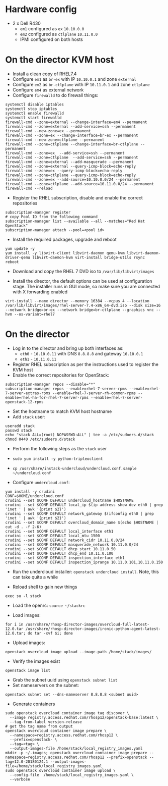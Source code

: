 # Hardware config

- 2 x Dell R430
  - `em1` configured as `ex` `10.10.0.0`
  - `em2` configured as `ctlplane` `10.11.0.0`
  - IPMI configured on both hosts

# On the director KVM host

- Install a clean copy of RHEL7.4
- Configure `em1` as `br-ex` with IP `10.10.0.1` and zone `external`
- Configure `em2` as `br-ctlplane` with IP `10.11.0.1` and zone `ctlplane`
- Configure `em4` as external network
- Configure `firewalld` to do firewall things:

```
systemctl disable iptables
systemctl stop iptables
systemctl enable firewalld
systemctl start firewalld
firewall-cmd --zone=external --change-interface=em4 --permanent
firewall-cmd --zone=external --add-service=ssh --permanent
firewall-cmd --new-zone=ex --permanent
firewall-cmd --zone=ex --change-interface=br-ex --permanent
firewall-cmd --new-zone=ctlplane --permanent
firewall-cmd --zone=ctlplane --change-interface=br-ctlplane --permanent
firewall-cmd --zone=ex  --add-service=ssh --permanent
firewall-cmd --zone=ctlplane  --add-service=ssh --permanent
firewall-cmd --zone=external --add-masquerade --permanent
firewall-cmd --zone=external --query-icmp-block=echo-reply
firewall-cmd --zone=ex --query-icmp-block=echo-reply
firewall-cmd --zone=ctlplane --query-icmp-block=echo-reply
firewall-cmd --zone=ex --add-source=10.10.0.0/24 --permanent
firewall-cmd --zone=ctlplane --add-source=10.11.0.0/24 --permanent
firewall-cmd --reload
```

- Register the RHEL subscription, disable and enable the correct repositories

```
subscription-manager register
# copy Pool ID from the following command
subscription-manager list --available --all --matches="Red Hat OpenStack"
subscription-manager attach --pool=<pool id>
```

- Install the required packages, upgrade and reboot

```
yum update -y
yum install -y libvirt-client libvirt-daemon qemu-kvm libvirt-daemon-driver-qemu libvirt-daemon-kvm virt-install bridge-utils rsync
reboot
```

- Download and copy the RHEL 7 DVD iso to `/var/lib/libvirt/images`

- Install the director, the default options can be used at configuration stage. The installer runs in GUI mode, so make sure you are connected with X forwarding enabled

```
virt-install --name director --memory 16384 --vcpus 4 --location /var/lib/libvirt/images/rhel-server-7.4-x86_64-dvd.iso --disk size=16 --network bridge=br-ex --network bridge=br-ctlplane --graphics vnc --hvm --os-variant=rhel7
```

# On the director

- Log in to the director and bring up both interfaces as:
  - `eth0` - `10.10.0.11` with DNS `8.8.8.8` and gateway `10.10.0.1`
  - `eth1` - `10.11.0.11`
- Register RHEL subscription as per the instructions used to register the KVM host
- Enable the correct repositories for OpenStack:

```
subscription-manager repos --disable="*"
subscription-manager repos --enable=rhel-7-server-rpms --enable=rhel-7-server-extras-rpms --enable=rhel-7-server-rh-common-rpms --enable=rhel-ha-for-rhel-7-server-rpms --enable=rhel-7-server-openstack-12-rpms
```

- Set the hostname to match KVM host hostname
- Add `stack` user:

```
useradd stack
passwd stack
echo "stack ALL=(root) NOPASSWD:ALL" | tee -a /etc/sudoers.d/stack
chmod 0440 /etc/sudoers.d/stack
```

- Perform the following steps as the `stack` user

- `sudo yum install -y python-tripleoclient`
- `cp /usr/share/instack-undercloud/undercloud.conf.sample ~/undercloud.conf`
- Configure `undercloud.conf`:

```
yum install -y crudini
CONF=$HOME/undercloud.conf
crudini --set $CONF DEFAULT undercloud_hostname $HOSTNAME
crudini --set $CONF DEFAULT local_ip $(ip address show dev eth0 | grep 'inet ' | awk '{print $2}')
crudini --set $CONF DEFAULT network_gateway $(ifconfig eth0 | grep 'inet ' | awk '{print $2}')
crudini --set $CONF DEFAULT overcloud_domain_name $(echo $HOSTNAME | cut -d . -f 2-6)
crudini --set $CONF DEFAULT local_interface eth1
crudini --set $CONF DEFAULT local_mtu 1500
crudini --set $CONF DEFAULT network_cidr 10.11.0.0/24
crudini --set $CONF DEFAULT masquerade_network 10.11.0.0/24
crudini --set $CONF DEFAULT dhcp_start 10.11.0.50
crudini --set $CONF DEFAULT dhcp_end 10.11.0.100
crudini --set $CONF DEFAULT inspection_interface eth1
crudini --set $CONF DEFAULT inspection_iprange 10.11.0.101,10.11.0.150
```

- Run the undercloud installer: `openstack undercloud install`. Note, this can take quite a while

- Reload shell to gain new things

```
exec su -l stack
```

- Load the openrc: `source ~/stackrc`

- Load images:

```
for i in /usr/share/rhosp-director-images/overcloud-full-latest-12.0.tar /usr/share/rhosp-director-images/ironic-python-agent-latest-12.0.tar; do tar -xvf $i; done
```

- Upload images:

```
openstack overcloud image upload --image-path /home/stack/images/
```

- Verify the images exist

```
openstack image list
```

- Grab the subnet uuid using `openstack subnet list`
- Set nameservers on the subnet:

```
openstack subnet set --dns-nameserver 8.8.8.8 <subnet uuid>
```

- Generate containers

```
sudo openstack overcloud container image tag discover \
  --image registry.access.redhat.com/rhosp12/openstack-base:latest \
  --tag-from-label version-release
# get the tag name from output
openstack overcloud container image prepare \
  --namespace=registry.access.redhat.com/rhosp12 \
  --prefix=openstack- \
  --tag=<tag> \
  --output-images-file /home/stack/local_registry_images.yaml
mkdir -p ~/.images; openstack overcloud container image prepare --namespace=registry.access.redhat.com/rhosp12 --prefix=openstack --tag=12.0-20180124.1 --output-images-file=/home/stack/local_registry_images.yaml
sudo openstack overcloud container image upload \
  --config-file  /home/stack/local_registry_images.yaml \
  --verbose
```
